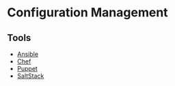 # Configuration Management

## Tools

- [Ansible](/ansible.md)
- [Chef](/chef.md)
- [Puppet](/puppet.md)
- [SaltStack](/saltstack.md)
